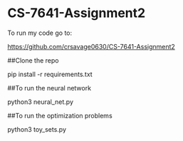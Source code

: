# CS-7641-Assignment2

To run my code go to:

https://github.com/crsavage0630/CS-7641-Assignment2

##Clone the repo

pip install -r requirements.txt

##To run the neural network 

python3 neural_net.py    

##To run the optimization problems

python3 toy_sets.py
